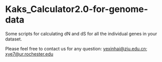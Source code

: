 # Kaks_Calculator2.0-for-genome-data
Some scripts for calculating dN and dS for all the individual genes in your dataset.

Please feel free to contact us for any question: yexinhai@zju.edu.cn; xye7@ur.rochester.edu
